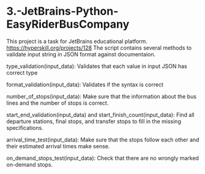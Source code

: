 # 3.-JetBrains-Python-EasyRiderBusCompany

This project is a task for JetBrains educational platform. https://hyperskill.org/projects/128
The script contains several methods to validate input string in JSON format against documentaion.

type_validation(input_data): Validates that each value in input JSON has correct type

format_validation(input_data): Validates if the syntax is correct

number_of_stops(input_data): Make sure that the information about the bus lines and the number of stops is correct.

start_end_validation(input_data) and start_finish_count(input_data): Find all departure stations, final stops, and transfer stops to fill in the missing specifications.

arrival_time_test(input_data): Make sure that the stops follow each other and their estimated arrival times make sense.

on_demand_stops_test(input_data): Check that there are no wrongly marked on-demand stops.
